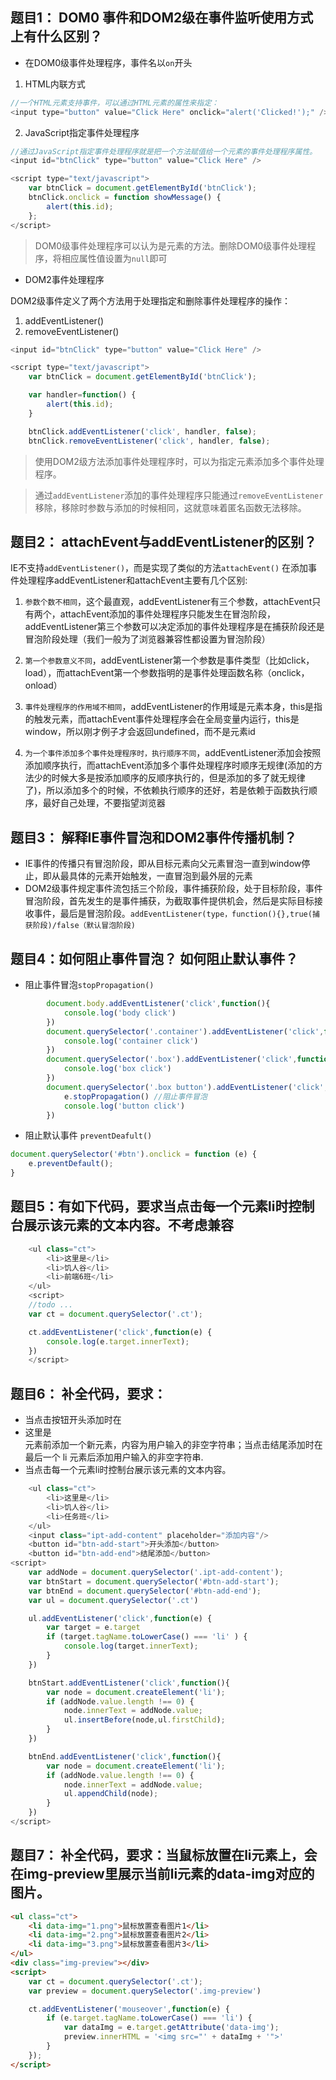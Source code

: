 ## 题目1： DOM0 事件和DOM2级在事件监听使用方式上有什么区别？

- 在DOM0级事件处理程序，事件名以`on`开头

1. HTML内联方式
```js
//一个HTML元素支持事件，可以通过HTML元素的属性来指定：
<input type="button" value="Click Here" onclick="alert('Clicked!');" />
```
2. JavaScript指定事件处理程序
```js
//通过JavaScript指定事件处理程序就是把一个方法赋值给一个元素的事件处理程序属性。
<input id="btnClick" type="button" value="Click Here" />

<script type="text/javascript">
    var btnClick = document.getElementById('btnClick');
    btnClick.onclick = function showMessage() {
        alert(this.id);
    };
</script>
```
> DOM0级事件处理程序可以认为是元素的方法。删除DOM0级事件处理程序，将相应属性值设置为`null`即可

- DOM2事件处理程序

DOM2级事件定义了两个方法用于处理指定和删除事件处理程序的操作：
1. addEventListener()
2. removeEventListener()

```js
<input id="btnClick" type="button" value="Click Here" />

<script type="text/javascript">
    var btnClick = document.getElementById('btnClick');

    var handler=function() {
        alert(this.id);
    }

    btnClick.addEventListener('click', handler, false);
    btnClick.removeEventListener('click', handler, false);
```
> 使用DOM2级方法添加事件处理程序时，可以为指定元素添加多个事件处理程序。

> 通过`addEventListener`添加的事件处理程序只能通过`removeEventListener`移除，移除时参数与添加的时候相同，这就意味着匿名函数无法移除。
## 题目2： attachEvent与addEventListener的区别？
IE不支持`addEventListener()`，而是实现了类似的方法`attachEvent()`
在添加事件处理程序addEventListener和attachEvent主要有几个区别:
1. `参数个数不相同`，这个最直观，addEventListener有三个参数，attachEvent只有两个，attachEvent添加的事件处理程序只能发生在冒泡阶段，addEventListener第三个参数可以决定添加的事件处理程序是在捕获阶段还是冒泡阶段处理（我们一般为了浏览器兼容性都设置为冒泡阶段）

2. `第一个参数意义不同`，addEventListener第一个参数是事件类型（比如click，load），而attachEvent第一个参数指明的是事件处理函数名称（onclick，onload）

3. `事件处理程序的作用域不相同`，addEventListener的作用域是元素本身，this是指的触发元素，而attachEvent事件处理程序会在全局变量内运行，this是window，所以刚才例子才会返回undefined，而不是元素id

4. `为一个事件添加多个事件处理程序时，执行顺序不同`，addEventListener添加会按照添加顺序执行，而attachEvent添加多个事件处理程序时顺序无规律(添加的方法少的时候大多是按添加顺序的反顺序执行的，但是添加的多了就无规律了)，所以添加多个的时候，不依赖执行顺序的还好，若是依赖于函数执行顺序，最好自己处理，不要指望浏览器

## 题目3： 解释IE事件冒泡和DOM2事件传播机制？

- IE事件的传播只有冒泡阶段，即从目标元素向父元素冒泡一直到window停止，即从最具体的元素开始触发，一直冒泡到最外层的元素
- DOM2级事件规定事件流包括三个阶段，事件捕获阶段，处于目标阶段，事件冒泡阶段，首先发生的是事件捕获，为截取事件提供机会，然后是实际目标接收事件，最后是冒泡阶段。`addEventListener(type，function(){},true(捕获阶段)/false（默认冒泡阶段)`

## 题目4：如何阻止事件冒泡？ 如何阻止默认事件？
- 阻止事件冒泡`stopPropagation()`
```js
		document.body.addEventListener('click',function(){
			console.log('body click')
		})
		document.querySelector('.container').addEventListener('click',function(){
			console.log('container click')
		})
		document.querySelector('.box').addEventListener('click',function(){
			console.log('box click')
		})
		document.querySelector('.box button').addEventListener('click',function(e){
			e.stopPropagation() //阻止事件冒泡
			console.log('button click')
		})
```
- 阻止默认事件   `preventDeafult()`
```js
document.querySelector('#btn').onclick = function (e) {
    e.preventDefault();
}
```
## 题目5：有如下代码，要求当点击每一个元素li时控制台展示该元素的文本内容。不考虑兼容
```js
	<ul class="ct">
	    <li>这里是</li>
	    <li>饥人谷</li>
	    <li>前端6班</li>
	</ul>
	<script>
	//todo ...
	var ct = document.querySelector('.ct');

	ct.addEventListener('click',function(e) {
		console.log(e.target.innerText);
	})
	</script>
```

## 题目6： 补全代码，要求：

- 当点击按钮开头添加时在<li>这里是</li>元素前添加一个新元素，内容为用户输入的非空字符串；当点击结尾添加时在最后一个 li 元素后添加用户输入的非空字符串.
- 当点击每一个元素li时控制台展示该元素的文本内容。
```js
    <ul class="ct">
        <li>这里是</li>
        <li>饥人谷</li>
        <li>任务班</li>
    </ul>
    <input class="ipt-add-content" placeholder="添加内容"/>
    <button id="btn-add-start">开头添加</button>
    <button id="btn-add-end">结尾添加</button>
<script>
	var addNode = document.querySelector('.ipt-add-content');
	var btnStart = document.querySelector('#btn-add-start');
	var btnEnd = document.querySelector('#btn-add-end');
	var ul = document.querySelector('.ct')

	ul.addEventListener('click',function(e) {
		var target = e.target
		if (target.tagName.toLowerCase() === 'li' ) {
			console.log(target.innerText);
		}
	})

	btnStart.addEventListener('click',function(){
		var node = document.createElement('li');
		if (addNode.value.length !== 0) {
			node.innerText = addNode.value;
			ul.insertBefore(node,ul.firstChild);
		}
	})

	btnEnd.addEventListener('click',function(){
		var node = document.createElement('li');
		if (addNode.value.length !== 0) {
			node.innerText = addNode.value;
			ul.appendChild(node);
		}
	})
</script>
```
## 题目7： 补全代码，要求：当鼠标放置在li元素上，会在img-preview里展示当前li元素的data-img对应的图片。

```html
<ul class="ct">
    <li data-img="1.png">鼠标放置查看图片1</li>
    <li data-img="2.png">鼠标放置查看图片2</li>
    <li data-img="3.png">鼠标放置查看图片3</li>
</ul>
<div class="img-preview"></div>
<script>
	var ct = document.querySelector('.ct');
	var preview = document.querySelector('.img-preview')

	ct.addEventListener('mouseover',function(e) {
		if (e.target.tagName.toLowerCase() === 'li') {
			var dataImg = e.target.getAttribute('data-img');
			preview.innerHTML = '<img src="' + dataImg + '">'
		}
	});
</script>
```